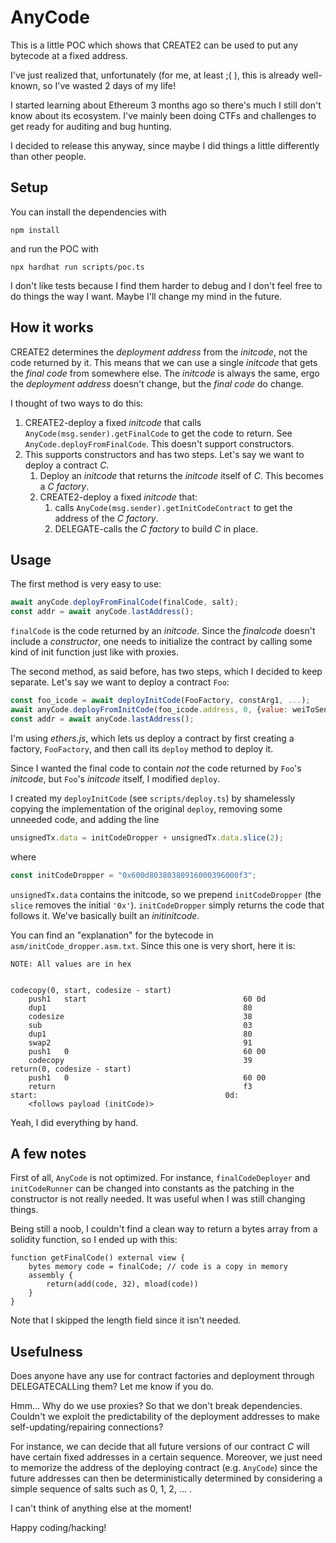 # AnyCode

This is a little POC which shows that CREATE2 can be used to put any bytecode at a fixed address.

I've just realized that, unfortunately (for me, at least ;( ), this is already well-known, so I've wasted 2 days of my life!

I started learning about Ethereum 3 months ago so there's much I still don't know about its ecosystem.
I've mainly been doing CTFs and challenges to get ready for auditing and bug hunting.

I decided to release this anyway, since maybe I did things a little differently than other people.

## Setup

You can install the dependencies with

```shell
npm install
```

and run the POC with

```shell
npx hardhat run scripts/poc.ts
```

I don't like tests because I find them harder to debug and I don't feel free to do things the way I want. Maybe I'll change my mind in the future.

## How it works

CREATE2 determines the *deployment address* from the *initcode*, not the code returned by it. This means that we can use a single *initcode* that gets the *final code* from somewhere else. The *initcode* is always the same, ergo the *deployment address* doesn't change, but the *final code* do change.

I thought of two ways to do this:

1. CREATE2-deploy a fixed *initcode* that calls `AnyCode(msg.sender).getFinalCode` to get the code to return. See `AnyCode.deployFromFinalCode`. This doesn't support constructors.
2. This supports constructors and has two steps. Let's say we want to deploy a contract *C*.
   1. Deploy an *initcode* that returns the *initcode* itself of *C*. This becomes a *C factory*.
   2. CREATE2-deploy a fixed *initcode* that:
      1. calls `AnyCode(msg.sender).getInitCodeContract` to get the address of the *C factory*.
      2. DELEGATE-calls the *C factory* to build *C* in place.

## Usage

The first method is very easy to use:

```js
await anyCode.deployFromFinalCode(finalCode, salt);
const addr = await anyCode.lastAddress();
```

`finalCode` is the code returned by an *initcode*. Since the *finalcode* doesn't include a *constructor*, one needs to initialize the contract by calling some kind of init function just like with proxies.


The second method, as said before, has two steps, which I decided to keep separate. Let's say we want to deploy a contract `Foo`:

```js
const foo_icode = await deployInitCode(FooFactory, constArg1, ...);
await anyCode.deployFromInitCode(foo_icode.address, 0, {value: weiToSend, ...});
const addr = await anyCode.lastAddress();
```

I'm using *ethers.js*, which lets us deploy a contract by first creating a factory, `FooFactory`, and then call its `deploy` method to deploy it.

Since I wanted the final code to contain *not* the code returned by `Foo`'s *initcode*, but `Foo`'s *initcode* itself, I modified `deploy`.

I created my `deployInitCode` (see `scripts/deploy.ts`) by shamelessly copying the implementation of the original `deploy`, removing some unneeded code, and adding the line

```js
unsignedTx.data = initCodeDropper + unsignedTx.data.slice(2);
```

where

```js
const initCodeDropper = "0x600d80380380916000396000f3";
```

`unsignedTx.data` contains the initcode, so we prepend `initCodeDropper` (the `slice` removes the initial `'0x'`).
`initCodeDropper` simply returns the code that follows it. We've basically built an *initinitcode*.

You can find an "explanation" for the bytecode in `asm/initCode_dropper.asm.txt`. Since this one is very short, here it is:

```text
NOTE: All values are in hex


codecopy(0, start, codesize - start)
    push1   start                                   60 0d
    dup1                                            80
    codesize                                        38
    sub                                             03
    dup1                                            80
    swap2                                           91
    push1   0                                       60 00
    codecopy                                        39
return(0, codesize - start)
    push1   0                                       60 00
    return                                          f3
start:                                          0d:
    <follows payload (initCode)>
```

Yeah, I did everything by hand.

## A few notes

First of all, `AnyCode` is not optimized. For instance, `finalCodeDeployer` and `initCodeRunner` can be changed into constants as the patching in the constructor is not really needed. It was useful when I was still changing things.

Being still a noob, I couldn't find a clean way to return a bytes array from a solidity function, so I ended up with this:

```solidity
function getFinalCode() external view {
    bytes memory code = finalCode; // code is a copy in memory
    assembly {
        return(add(code, 32), mload(code))
    }
}
```

Note that I skipped the length field since it isn't needed.

## Usefulness

Does anyone have any use for contract factories and deployment through DELEGATECALLing them? Let me know if you do.

Hmm... Why do we use proxies? So that we don't break dependencies. Couldn't we exploit the predictability of the deployment addresses to make self-updating/repairing connections?

For instance, we can decide that all future versions of our contract *C* will have certain fixed addresses in a certain sequence. Moreover, we just need to memorize the address of the deploying contract (e.g. `AnyCode`) since the future addresses can then be deterministically determined by considering a simple sequence of salts such as 0, 1, 2, ... .

I can't think of anything else at the moment!

Happy coding/hacking!
